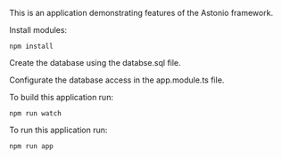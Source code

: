 This is an application demonstrating features of the Astonio framework.

Install modules:

    npm install
    
Create the database using the databse.sql file.

Configurate the database access in the app.module.ts file.

To build this application run:

    npm run watch

To run this application run:

    npm run app
